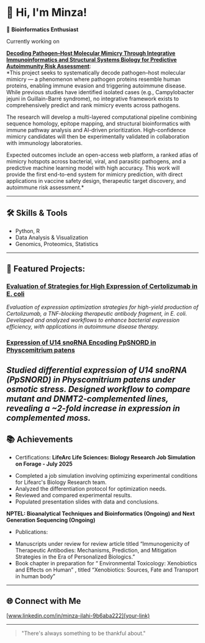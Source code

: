 # 👋 Hi, I'm Minza!

🔬 **Bioinformatics Enthusiast**  


Currently working on

**[Decoding Pathogen–Host Molecular Mimicry Through Integrative Immunoinformatics and Structural Systems Biology for Predictive Autoimmunity Risk Assessment](project-link)**:  
*This project seeks to systematically decode pathogen–host molecular mimicry — a phenomenon where pathogen proteins resemble human proteins, enabling immune evasion and triggering autoimmune disease. While previous studies have identified isolated cases (e.g., Campylobacter jejuni in Guillain-Barré syndrome), no integrative framework exists to comprehensively predict and rank mimicry events across pathogens.

The research will develop a multi-layered computational pipeline combining sequence homology, epitope mapping, and structural bioinformatics with immune pathway analysis and AI-driven prioritization. High-confidence mimicry candidates will then be experimentally validated in collaboration with immunology laboratories.

Expected outcomes include an open-access web platform, a ranked atlas of mimicry hotspots across bacterial, viral, and parasitic pathogens, and a predictive machine learning model with high accuracy. This work will provide the first end-to-end system for mimicry prediction, with direct applications in vaccine safety design, therapeutic target discovery, and autoimmune risk assessment.*

---

## 🛠️ Skills & Tools
- Python, R
- Data Analysis & Visualization
- Genomics, Proteomics, Statistics

---

## 🌟 Featured Projects:

### [Evaluation of Strategies for High Expression of Certolizumab in E. coli](project-link)
*Evaluation of expression optimization strategies for high-yield production of Certolizumab, a TNF-blocking therapeutic antibody fragment, in E. coli. Developed and analyzed workflows to enhance bacterial expression efficiency, with applications in autoimmune disease therapy.*

### [Expression of U14 snoRNA Encoding PpSNORD in Physcomitrium patens](project-link)
*Studied differential expression of U14 snoRNA (PpSNORD) in Physcomitrium patens under osmotic stress. Designed workflow to compare mutant and DNMT2-complemented lines, revealing a ~2-fold increase in expression in complemented moss.*
---

## 📚 Achievements
- Certifications:
  **LifeArc Life Sciences: Biology Research Job Simulation on Forage - July 2025**

 * Completed a job simulation involving optimizing experimental conditions for
   Lifearc's Biology Research team.
 * Analyzed the differentiation protocol for optimization needs.
 * Reviewed and compared experimental results.
 * Populated presentation slides with data and conclusions.

**NPTEL: Bioanalytical Techniques and Bioinformatics (Ongoing) and Next Generation Sequencing (Ongoing)**

- Publications:
* Manuscripts under review for review article titled “Immunogenicity of Therapeutic Antibodies: Mechanisms, Prediction, and Mitigation Strategies in the Era of Personalized Biologics.”
* Book chapter in preparation for “ Environmental Toxicology: Xenobiotics and Effects on Human” , titled “Xenobiotics: Sources, Fate and Transport in human body”


---

## 🌐 Connect with Me
[www.linkedin.com/in/minza-ilahi-9b6aba222](your-link) 

---

> "There's always something to be thankful about."

